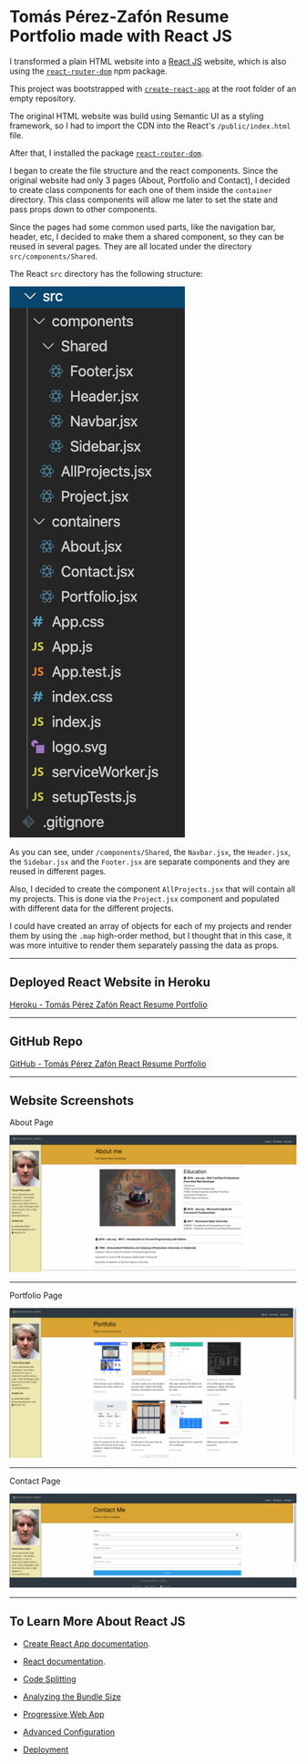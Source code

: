 # Tomás Pérez-Zafón Resume Portfolio made with React JS

I transformed a plain HTML website into a [React JS](https://reactjs.org/) website, which is also using the [`react-router-dom`](https://www.npmjs.com/package/react-router-dom) npm package.

This project was bootstrapped with [`create-react-app`](https://github.com/facebook/create-react-app) at the root folder of an empty repository. 

The original HTML website was build using Semantic UI as a styling framework, so I had to import the CDN into the React's `/public/index.html` file.

After that, I installed the package [`react-router-dom`](https://www.npmjs.com/package/react-router-dom).

I began to create the file structure and the react components. Since the original website had only 3 pages (About, Portfolio and Contact), I decided to create class components for each one of them inside the `container` directory. This class components will allow me later to set the state and pass props down to other components.

Since the pages had some common used parts, like the navigation bar, header, etc, I decided to make them a shared component, so they can be reused in several pages. They are all located under the directory `src/components/Shared`.

The React `src` directory has the following structure:

![Screenshot Source Directory](./public/assets/img/directory-structure.png)

As you can see, under `/components/Shared`, the `Navbar.jsx`, the `Header.jsx`, the `Sidebar.jsx` and the `Footer.jsx` are separate components and they are reused in different pages.

Also, I decided to create the component `AllProjects.jsx` that will contain all my projects. This is done via the `Project.jsx` component and populated with different data for the different projects.

I could have created an array of objects for each of my projects and render them by using the `.map` high-order method, but I thought that in this case, it was more intuitive to render them separately passing the data as props.
- - - 

## Deployed React Website in Heroku

[Heroku - Tomás Pérez Zafón React Resume Portfolio](https://tomas-perez-zafon.herokuapp.com/)

- - -
## GitHub Repo

[GitHub - Tomás Pérez Zafón React Resume Portfolio](https://github.com/tomaspz/react-portfolio)

- - -
## Website Screenshots

About Page

![Screenshot About Page](./public/assets/img/about-me.png)

- - -
Portfolio Page

![Screenshot Portfolio Page](./public/assets/img/portfolio.png)

- - -
Contact Page

![Screenshot Contact Page](./public/assets/img/contact.png)

- - -
## To Learn More About React JS

* [Create React App documentation](https://facebook.github.io/create-react-app/docs/getting-started).

* [React documentation](https://reactjs.org/).

* [Code Splitting](https://facebook.github.io/create-react-app/docs/code-splitting)

* [Analyzing the Bundle Size](https://facebook.github.io/create-react-app/docs/analyzing-the-bundle-size)

* [Progressive Web App](https://facebook.github.io/create-react-app/docs/making-a-progressive-web-app)

* [Advanced Configuration](https://facebook.github.io/create-react-app/docs/advanced-configuration)

* [Deployment](https://facebook.github.io/create-react-app/docs/deployment)
